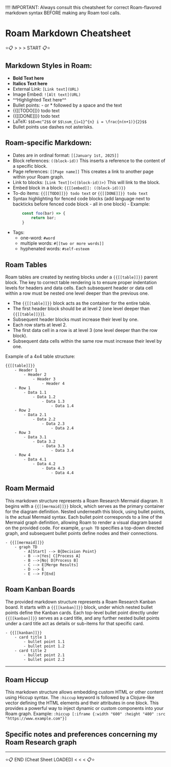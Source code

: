 !!!! IMPORTANT: Always consult this cheatsheet for correct Roam-flavored markdown syntax BEFORE making any Roam tool calls.

# Roam Markdown Cheatsheet

⭐️📋 > > > START 📋⭐️

## Markdown Styles in Roam:

- **Bold Text here**
- **Italics Text here**
- External Link: `[Link text](URL)`
- Image Embed: `![Alt text](URL)`
- ^^Highlighted Text here^^
- Bullet points: - or \* followed by a space and the text
- {{[[TODO]]}} todo text
- {{[[DONE]]}} todo text
- LaTeX: `$$E=mc^2$$` or `$$\sum_{i=1}^{n} i = \frac{n(n+1)}{2}$$`
- Bullet points use dashes not asterisks.

## Roam-specific Markdown:

- Dates are in ordinal format: `[[January 1st, 2025]]`
- Block references: `((block-id))` This inserts a reference to the content of a specific block.
- Page references: `[[Page name]]` This creates a link to another page within your Roam graph.
- Link to blocks: `[Link Text](<((block-id))>)` This will link to the block.
- Embed block in a block: `{{[[embed]]: ((block-id))}}`
- To-do items: `{{[[TODO]]}} todo text` or `{{[[DONE]]}} todo text`
- Syntax highlighting for fenced code blocks (add language next to backticks before fenced code block - all in one block) - Example:
  ```javascript
      const foo(bar) => {
          return bar;
      }
  ```
- Tags:
  - one-word: `#word`
  - multiple words: `#[[two or more words]]`
  - hyphenated words: `#self-esteem`

## Roam Tables

Roam tables are created by nesting blocks under a `{{[[table]]}}` parent block. The key to correct table rendering is to ensure proper indentation levels for headers and data cells. Each subsequent header or data cell within a row must be nested one level deeper than the previous one.

- The `{{[[table]]}}` block acts as the container for the entire table.
- The first header block should be at level 2 (one level deeper than `{{[[table]]}}`).
- Subsequent header blocks must increase their level by one.
- Each row starts at level 2.
- The first data cell in a row is at level 3 (one level deeper than the row block).
- Subsequent data cells within the same row must increase their level by one.

Example of a 4x4 table structure:

```
{{[[table]]}}
    - Header 1
        - Header 2
            - Header 3
                - Header 4
    - Row 1
        - Data 1.1
            - Data 1.2
                - Data 1.3
                    - Data 1.4
    - Row 2
        - Data 2.1
            - Data 2.2
                - Data 2.3
                    - Data 2.4
    - Row 3
        - Data 3.1
            - Data 3.2
                - Data 3.3
                    - Data 3.4
    - Row 4
        - Data 4.1
            - Data 4.2
                - Data 4.3
                    - Data 4.4
```

## Roam Mermaid

This markdown structure represents a Roam Research Mermaid diagram. It begins with a `{{[[mermaid]]}}` block, which serves as the primary container for the diagram definition. Nested underneath this block, using bullet points, is the actual Mermaid syntax. Each bullet point corresponds to a line of the Mermaid graph definition, allowing Roam to render a visual diagram based on the provided code. For example, `graph TD` specifies a top-down directed graph, and subsequent bullet points define nodes and their connections.

```
- {{[[mermaid]]}}
    - graph TD
        - A[Start] --> B{Decision Point}
        - B -->|Yes| C[Process A]
        - B -->|No| D[Process B]
        - C --> E[Merge Results]
        - D --> E
        - E --> F[End]
```

## Roam Kanban Boards

The provided markdown structure represents a Roam Research Kanban board. It starts with a `{{[[kanban]]}}` block, under which nested bullet points define the Kanban cards. Each top-level bullet point directly under `{{[[kanban]]}}` serves as a card title, and any further nested bullet points under a card title act as details or sub-items for that specific card.

```
- {{[[kanban]]}}
    - card title 1
        - bullet point 1.1
        - bullet point 1.2
    - card title 2
        - bullet point 2.1
        - bullet point 2.2
```

---

## Roam Hiccup

This markdown structure allows embedding custom HTML or other content using Hiccup syntax. The `:hiccup` keyword is followed by a Clojure-like vector defining the HTML elements and their attributes in one block. This provides a powerful way to inject dynamic or custom components into your Roam graph. Example: `:hiccup [:iframe {:width "600" :height "400" :src "https://www.example.com"}]`

## Specific notes and preferences concerning my Roam Research graph

---

⭐️📋 END (Cheat Sheet LOADED) < < < 📋⭐️
